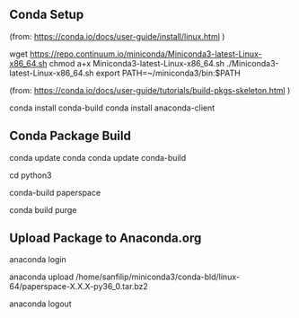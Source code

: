 Conda Setup
-----------
(from: https://conda.io/docs/user-guide/install/linux.html )

wget https://repo.continuum.io/miniconda/Miniconda3-latest-Linux-x86_64.sh
chmod a+x Miniconda3-latest-Linux-x86_64.sh
./Miniconda3-latest-Linux-x86_64.sh
export PATH=~/miniconda3/bin:$PATH

(from: https://conda.io/docs/user-guide/tutorials/build-pkgs-skeleton.html )

conda install conda-build
conda install anaconda-client


Conda Package Build
-------------------
conda update conda
conda update conda-build

cd python3

conda-build paperspace

conda build purge


Upload Package to Anaconda.org
------------------------------
anaconda login

anaconda upload /home/sanfilip/miniconda3/conda-bld/linux-64/paperspace-X.X.X-py36_0.tar.bz2

anaconda logout

